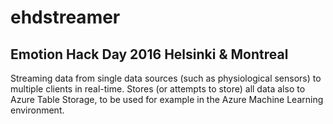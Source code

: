 # ehdstreamer

## Emotion Hack Day 2016 Helsinki & Montreal

Streaming data from single data sources (such as physiological sensors) to multiple clients in real-time. Stores (or attempts to store) all data also to Azure Table Storage, to be used for example in the Azure Machine Learning environment.
